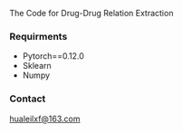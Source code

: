The Code for Drug-Drug Relation Extraction

### Requirments

- Pytorch==0.12.0
- Sklearn
- Numpy

### Contact
hualeilxf@163.com
